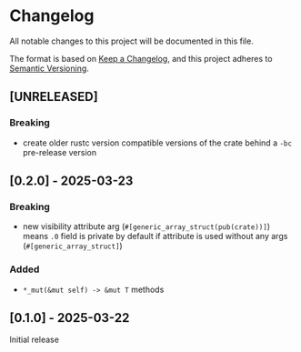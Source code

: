 # Changelog

All notable changes to this project will be documented in this file.

The format is based on [Keep a Changelog](https://keepachangelog.com/en/1.0.0/),
and this project adheres to [Semantic Versioning](https://semver.org/spec/v2.0.0.html).

## [UNRELEASED]

### Breaking

- create older rustc version compatible versions of the crate behind a `-bc` pre-release version

## [0.2.0] - 2025-03-23

### Breaking

- new visibility attribute arg (`#[generic_array_struct(pub(crate))]`) means `.0` field is private by default if attribute is used without any args (`#[generic_array_struct]`)

### Added

- `*_mut(&mut self) -> &mut T` methods

## [0.1.0] - 2025-03-22

Initial release
